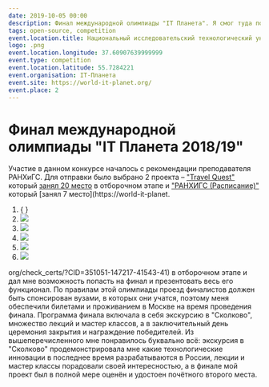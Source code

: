 ```yaml
---
date: 2019-10-05 00:00
description: Финал международной олимпиады "IT Планета". Я смог туда попасть благодаря своему проекту ["РАНХиГС (Расписание)"](https://coolone.ru/projects/ranepa-timetable/).
tags: open-source, competition
event.location.title: Национальный исследовательский технологический университет «МИСиС»
logo: .png
event.location.longitude: 37.60907639999999
event.type: competition
event.location.latitude: 55.7284221
event.organisation: IT-Планета
event.site: https://world-it-planet.org/
event.place: 2
---
```

# Финал международной олимпиады "IT Планета 2018/19" 

Участие в данном конкурсе началось с рекомендации преподавателя РАНХиГС. Для отправки было выбрано 2 проекта – ["Travel Quest"](https://coolone.ru/projects/travel-quest/) который [занял 20 место](https://world-it-planet.org/check_certs/?CID=351051-147217-62249-41) в отборочном этапе и ["РАНХИГС (Расписание)"](https://coolone.ru/projects/ranepa-timetable/) который [занял 7 место](https://world-it-planet.


1. { }
2. ![ ](2_400x400.jpg)
3. ![ ](4_400x400.jpg)
4. ![ ](1_400x400.jpg)
5. ![ ](3_400x400.jpg)
6. ![ ](5_400x400.jpg)


org/check_certs/?CID=351051-147217-41543-41) в отборочном этапе и дал мне возможность попасть на финал и презентовать весь его функционал.
По правилам этой олимпиады проезд финалистов должен быть спонсирован вузами, в которых они учатся, поэтому меня обеспечили билетами и проживанием в Москве на время проведения финала.
Программа финала включала в себя экскурсию в "Сколково", множество лекций и мастер классов, а в заключительный день церемония закрытия и награждение победителей. Из вышеперечисленного мне понравилось буквально всё: экскурсия в "Сколково" продемонстрировала мне какие технологические инновации в последнее время разрабатываются в России, лекции и мастер классы порадовали своей интересностью, а в финале мой проект был в полной мере оценён и удостоен почётного второго места.
